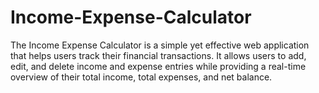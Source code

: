 # Income-Expense-Calculator
The Income Expense Calculator is a simple yet effective web application that helps users track their financial transactions. It allows users to add, edit, and delete income and expense entries while providing a real-time overview of their total income, total expenses, and net balance.
